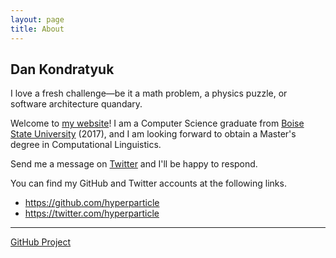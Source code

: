 ```yaml
---
layout: page
title: About
---
```


## Dan Kondratyuk

<p class="message">
  I love a fresh challenge—be it a math problem, a physics puzzle, or software architecture quandary.
</p>

Welcome to [my website](http://hyperparticle.com/)! I am a Computer Science graduate from [Boise State University](https://www.boisestate.edu/) (2017), and I am looking forward to obtain a Master's degree in Computational Linguistics.

Send me a message on [Twitter](https://twitter.com/hyperparticle) and I'll be happy to respond.

You can find my GitHub and Twitter accounts at the following links.
- <https://github.com/hyperparticle>
- <https://twitter.com/hyperparticle>

---
[GitHub Project](https://github.com/hyperparticle/hyperparticle.github.io)
